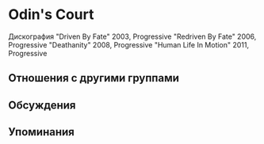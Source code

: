 # Odin's Court

Дискография
"Driven By Fate" 2003, Progressive
"Redriven By Fate" 2006, Progressive
"Deathanity" 2008, Progressive
"Human Life In Motion" 2011, Progressive

## Отношения с другими группами


## Обсуждения


## Упоминания

